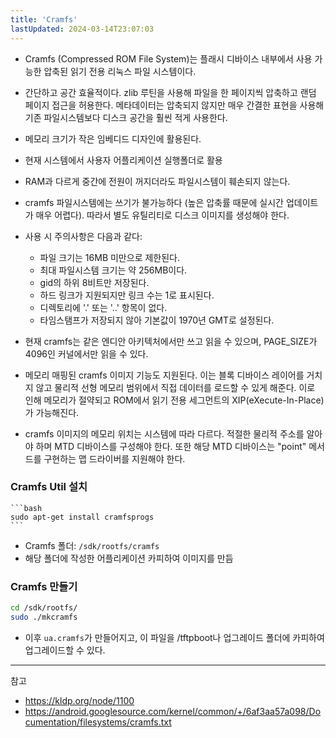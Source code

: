 ```yaml
---
title: 'Cramfs'
lastUpdated: 2024-03-14T23:07:03
---
```

- Cramfs (Compressed ROM File System)는 플래시 디바이스 내부에서 사용 가능한 압축된 읽기 전용 리눅스 파일 시스템이다.
- 간단하고 공간 효율적이다. zlib 루틴을 사용해 파일을 한 페이지씩 압축하고 랜덤 페이지 접근을 허용한다. 메타데이터는 압축되지 않지만 매우 간결한 표현을 사용해 기존 파일시스템보다 디스크 공간을 훨씬 적게 사용한다.
- 메모리 크기가 작은 임베디드 디자인에 활용된다.
- 현재 시스템에서 사용자 어플리케이션 실행폴더로 활용
- RAM과 다르게 중간에 전원이 꺼지더라도 파일시스템이 훼손되지 않는다.
- cramfs 파일시스템에는 쓰기가 불가능하다 (높은 압축률 때문에 실시간 업데이트가 매우 어렵다). 따라서 별도 유틸리티로 디스크 이미지를 생성해야 한다.

- 사용 시 주의사항은 다음과 같다:
  - 파일 크기는 16MB 미만으로 제한된다.
  - 최대 파일시스템 크기는 약 256MB이다.
  - gid의 하위 8비트만 저장된다.
  - 하드 링크가 지원되지만 링크 수는 1로 표시된다.
  - 디렉토리에 '.' 또는 '..' 항목이 없다.
  - 타임스탬프가 저장되지 않아 기본값이 1970년 GMT로 설정된다.

- 현재 cramfs는 같은 엔디안 아키텍처에서만 쓰고 읽을 수 있으며, PAGE_SIZE가 4096인 커널에서만 읽을 수 있다.
- 메모리 매핑된 cramfs 이미지 기능도 지원된다. 이는 블록 디바이스 레이어를 거치지 않고 물리적 선형 메모리 범위에서 직접 데이터를 로드할 수 있게 해준다. 이로 인해 메모리가 절약되고 ROM에서 읽기 전용 세그먼트의 XIP(eXecute-In-Place)가 가능해진다.
- cramfs 이미지의 메모리 위치는 시스템에 따라 다르다. 적절한 물리적 주소를 알아야 하며 MTD 디바이스를 구성해야 한다. 또한 해당 MTD 디바이스는 "point" 메서드를 구현하는 맵 드라이버를 지원해야 한다.

### Cramfs Util 설치
  
    ```bash
    sudo apt-get install cramfsprogs
    ```

- Cramfs 폴더: `/sdk/rootfs/cramfs`
- 해당 폴더에 작성한 어플리케이션 카피하여 이미지를 만듬
  
### Cramfs 만들기
  ```bash
  cd /sdk/rootfs/
  sudo ./mkcramfs
  ```

- 이후 `ua.cramfs`가 만들어지고, 이 파일을 /tftpboot나 업그레이드 폴더에 카피하여 업그레이드할 수 있다.

---
참고
- https://kldp.org/node/1100
- https://android.googlesource.com/kernel/common/+/6af3aa57a098/Documentation/filesystems/cramfs.txt